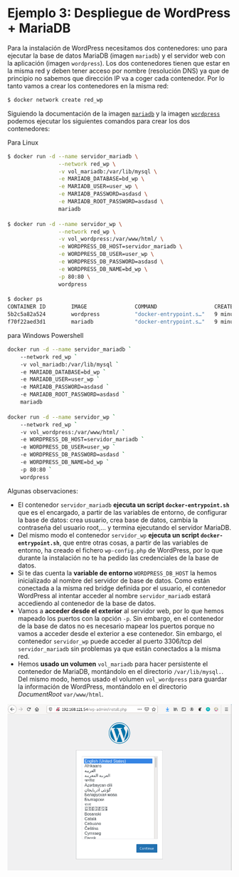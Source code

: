 # Ejemplo 3: Despliegue de WordPress + MariaDB

Para la instalación de WordPress necesitamos dos contenedores: uno para ejecutar la base de datos MariaDB (imagen `mariadb`) y el servidor web con la aplicación (imagen `wordpress`). Los dos contenedores tienen que estar en la misma red y deben tener acceso por nombre (resolución DNS) ya que de principio no sabemos que dirección IP va a coger cada contenedor. Por lo tanto vamos a crear los contenedores en la misma red:

```bash
$ docker network create red_wp
```

Siguiendo la documentación de la imagen [`mariadb`](https://hub.docker.com/_/mariadb) y la imagen [`wordpress`](https://hub.docker.com/_/wordpress) podemos ejecutar los siguientes comandos para crear los dos contenedores:

Para Linux
```bash
$ docker run -d --name servidor_mariadb \
                --network red_wp \
                -v vol_mariadb:/var/lib/mysql \
                -e MARIADB_DATABASE=bd_wp \
                -e MARIADB_USER=user_wp \
                -e MARIADB_PASSWORD=asdasd \
                -e MARIADB_ROOT_PASSWORD=asdasd \
                mariadb
                
$ docker run -d --name servidor_wp \
                --network red_wp \
                -v vol_wordpress:/var/www/html/ \
                -e WORDPRESS_DB_HOST=servidor_mariadb \
                -e WORDPRESS_DB_USER=user_wp \
                -e WORDPRESS_DB_PASSWORD=asdasd \
                -e WORDPRESS_DB_NAME=bd_wp \
                -p 80:80 \
                wordpress

$ docker ps
CONTAINER ID        IMAGE               COMMAND                  CREATED             STATUS              PORTS                NAMES
5b2c5a82a524        wordpress           "docker-entrypoint.s…"   9 minutes ago       Up 9 minutes        0.0.0.0:80->80/tcp   servidor_wp
f70f22aed3d1        mariadb             "docker-entrypoint.s…"   9 minutes ago       Up 9 minutes        3306/tcp             servidor_mariadb
```
para Windows Powershell
```bash
docker run -d --name servidor_mariadb `
    --network red_wp `
    -v vol_mariadb:/var/lib/mysql `
    -e MARIADB_DATABASE=bd_wp `
    -e MARIADB_USER=user_wp `
    -e MARIADB_PASSWORD=asdasd `
    -e MARIADB_ROOT_PASSWORD=asdasd `
    mariadb

docker run -d --name servidor_wp `
    --network red_wp `
    -v vol_wordpress:/var/www/html/ `
    -e WORDPRESS_DB_HOST=servidor_mariadb `
    -e WORDPRESS_DB_USER=user_wp `
    -e WORDPRESS_DB_PASSWORD=asdasd `
    -e WORDPRESS_DB_NAME=bd_wp `
    -p 80:80 `
    wordpress
```
Algunas observaciones:

* El contenedor `servidor_mariadb` **ejecuta un script `docker-entrypoint.sh`** que es el encargado, a partir de las variables de entorno, de configurar la base de datos: crea usuario, crea base de datos, cambia la contraseña del usuario root,... y termina ejecutando el servidor MariaDB.
* Del mismo modo el contenedor `servidor_wp` **ejecuta un script `docker-entrypoint.sh`**, que entre otras cosas, a partir de las variables de entorno, ha creado el fichero `wp-config.php` de WordPress, por lo que durante la instalación no te ha pedido las credenciales de la base de datos.
* Si te das cuenta la **variable de entorno** `WORDPRESS_DB_HOST` la hemos inicializado al nombre del servidor de base de datos. Como están conectada a la misma red bridge definida por el usuario, el contenedor WordPress al intentar acceder al nombre `servidor_mariadb` estará accediendo al contenedor de la base de datos.
* Vamos a **acceder desde el exterior** al servidor web, por lo que hemos mapeado los puertos con la opción `-p`. Sin embargo, en el contenedor de la base de datos no es necesario mapear los puertos porque no vamos a acceder desde el exterior a ese contenedor. Sin embargo, el contenedor `servidor_wp` puede acceder al puerto 3306/tcp del `servidor_mariadb` sin problemas ya que están conectados a la misma red.
* Hemos **usado un volumen** `vol_mariadb` para hacer persistente el contenedor de MariaDB, montándolo en el directorio `/var/lib/mysql.`. Del mismo modo, hemos usado el volumen `vol_wordpress` para guardar la información de WordPress, montándolo en el directorio *DocumentRoot* `var/www/html`.

![wordpress](img/wp.png)
